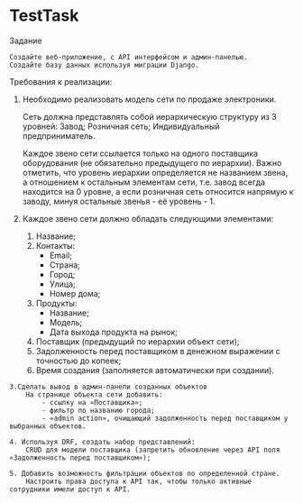 # TestTask
Задание

    Создайте веб-приложение, с API интерфейсом и админ-панелью.
    Создайте базу данных используя миграции Django.

Требования к реализации:

   1. Необходимо реализовать модель сети по продаже электроники.

        Сеть должна представлять собой иерархическую структуру из 3 уровней:
            Завод;
            Розничная сеть;
            Индивидуальный предприниматель.
    
        Каждое звено сети ссылается только на одного поставщика оборудования (не обязательно предыдущего по иерархии). 
        Важно отметить, что уровень иерархии определяется не названием звена, а отношением к остальным элементам сети, 
        т.е. завод всегда находится на 0 уровне, а если розничная сеть относится напрямую к заводу, 
        минуя остальные звенья - её уровень - 1.
      
   3. Каждое звено сети должно обладать следующими элементами:
        1) Название;
        2) Контакты:
            - Email;
            - Страна;
            - Город;
            - Улица;
            - Номер дома;
        3) Продукты:
            - Название;
            - Модель;
            - Дата выхода продукта на рынок;
        4) Поставщик (предыдущий по иерархии объект сети);
        5) Задолженность перед поставщиком в денежном выражении с точностью до копеек;
        6) Время создания (заполняется автоматически при создании).
      
    3.Сделать вывод в админ-панели созданных объектов
        На странице объекта сети добавить:
            - ссылку на «Поставщика»;
            - фильтр по названию города;
            - «admin action», очищающий задолженность перед поставщиком у выбранных объектов.
            
    4. Используя DRF, создать набор представлений:
        CRUD для модели поставщика (запретить обновление через API поля «Задолженность перед поставщиком»);

    5. Добавить возможность фильтрации объектов по определенной стране.
        Настроить права доступа к API так, чтобы только активные сотрудники имели доступ к API.
